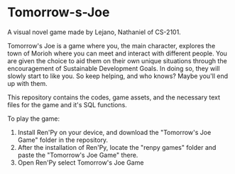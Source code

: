 # Tomorrow-s-Joe
A visual novel game made by Lejano, Nathaniel of CS-2101.

Tomorrow's Joe is a game where you, the main character, explores the town of Morioh where you can meet and interact with different people.
You are given the choice to aid them on their own unique situations through the encouragement of Sustainable Development Goals.
In doing so, they will slowly start to like you. So keep helping, and who knows? Maybe you'll end up with them.

This repository contains the codes, game assets, and the necessary text files for the game and it's SQL functions.

To play the game:
1. Install Ren'Py on your device, and download the "Tomorrow's Joe Game" folder in the repository.
2. After the installation of Ren'Py, locate the "renpy games" folder and paste the "Tomorrow's Joe Game" there.
3. Open Ren'Py select Tomorrow's Joe Game 
